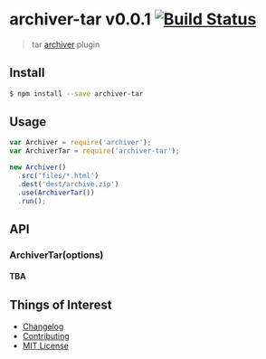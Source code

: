 # archiver-tar v0.0.1 [![Build Status](https://travis-ci.org/archiverjs/archiver-tar.svg?branch=master)](https://travis-ci.org/archiverjs/archiver-tar)

> tar [archiver](https://github.com/archiverjs/node-archiver) plugin

## Install

```bash
$ npm install --save archiver-tar
```

## Usage

```js
var Archiver = require('archiver');
var ArchiverTar = require('archiver-tar');

new Archiver()
  .src('files/*.html')
  .dest('dest/archive.zip')
  .use(ArchiverTar())
  .run();
```

## API

### ArchiverTar(options)

#### TBA

## Things of Interest
- [Changelog](https://github.com/archiverjs/archiver-tar/releases)
- [Contributing](https://github.com/archiverjs/archiver-tar/blob/master/CONTRIBUTING.md)
- [MIT License](https://github.com/archiverjs/archiver-tar/blob/master/LICENSE)